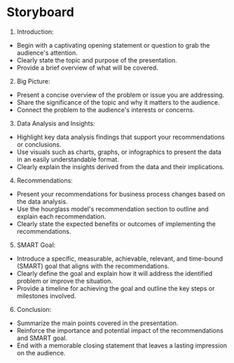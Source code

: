 # Storyboard

1. Introduction:

- Begin with a captivating opening statement or question to grab the audience's attention.
- Clearly state the topic and purpose of the presentation.
- Provide a brief overview of what will be covered.

2. Big Picture:

- Present a concise overview of the problem or issue you are addressing.
- Share the significance of the topic and why it matters to the audience.
- Connect the problem to the audience's interests or concerns.

3. Data Analysis and Insights:

- Highlight key data analysis findings that support your recommendations or conclusions.
- Use visuals such as charts, graphs, or infographics to present the data in an easily understandable format.
- Clearly explain the insights derived from the data and their implications.

4. Recommendations:

- Present your recommendations for business process changes based on the data analysis.
- Use the hourglass model's recommendation section to outline and explain each recommendation.
- Clearly state the expected benefits or outcomes of implementing the recommendations.

5. SMART Goal:

- Introduce a specific, measurable, achievable, relevant, and time-bound (SMART) goal that aligns with the recommendations.
- Clearly define the goal and explain how it will address the identified problem or improve the situation.
- Provide a timeline for achieving the goal and outline the key steps or milestones involved.

6. Conclusion:

- Summarize the main points covered in the presentation.
- Reinforce the importance and potential impact of the recommendations and SMART goal.
- End with a memorable closing statement that leaves a lasting impression on the audience.
